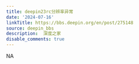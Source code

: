 ```yaml
---
title: deepin23rc分辨率异常
date: '2024-07-16'
linkTitle: https://bbs.deepin.org/en/post/275148
source: deepin_bbs
description:  深度之家 
disable_comments: true
---
```

NA
